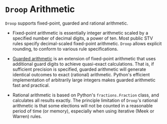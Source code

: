 # `Droop` Arithmetic #

`Droop` supports fixed-point, guarded and rational arithmetic.

  * Fixed-point arithmetic is essentially integer arithmetic scaled by a specified number of decimal digits, a power of ten. Most public STV rules specify decimal-scaled fixed-point arithmetic. `Droop` allows explicit rounding, to conform to various rule specifications.

  * [Guarded arithmetic](GuardedArithmetic.md) is an extension of fixed-point arithmetic that uses additional guard digits to achieve quasi-exact calculations. That is, if sufficient precision is specified, guarded arithmetic will generate identical outcomes to exact (rational) arithmetic. Python's efficient implementation of arbitrarily large integers makes guarded arithmetic fast and practical.

  * Rational arithmetic is based on Python's `fractions.Fraction` class, and calculates all results exactly. The principle limitation of `Droop`'s rational arithmetic is that some elections will not be counted in a reasonable period of time (or memory), especially when using iterative (Meek or Warren) rules.